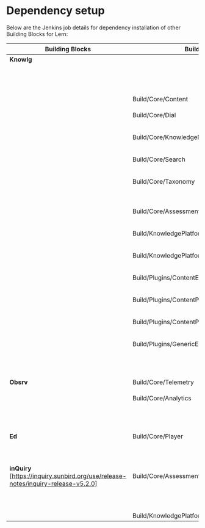 # Dependency setup

Below are the Jenkins job details for dependency installation of other Building Blocks for Lern:

| Building Blocks                                                                     | Build                                   | ArtifactUpload                                   | Deploy                                              |
| ----------------------------------------------------------------------------------- | --------------------------------------- | ------------------------------------------------ | --------------------------------------------------- |
| **Knowlg**                                                                          |                                         |                                                  | Deploy/Kubernetes/UploadSchema                      |
|                                                                                     |                                         |                                                  | Deploy/KnowledgePlatform/CassandraDbUpdate          |
|                                                                                     |                                         |                                                  | Deploy/KnowledgePlatform/Neo4j                      |
|                                                                                     |                                         |                                                  | Deploy/KnowledgePlatform/Neo4jDefinitionUpdate      |
|                                                                                     | Build/Core/Content                      | ArifactUpload/Core/Content                       | Deploy/Kubernetes/Content                           |
| <p><br></p>                                                                         | Build/Core/Dial                         | ArifactUpload/Core/Dial                          | Deploy/Kubernetes/Dial                              |
| <p><br></p>                                                                         | Build/Core/KnowledgeMW                  | ArifactUpload/Core/KnowledgeMW                   | Deploy/Kubernetes/KnowledgeMW                       |
| <p><br></p>                                                                         | Build/Core/Search                       | ArifactUpload/Core/Search                        | Deploy/Kubernetes/Search                            |
| <p><br></p>                                                                         | Build/Core/Taxonomy                     | ArifactUpload/Core/Taxonomy                      | Deploy/Kubernetes/Taxonomy                          |
| <p><br></p>                                                                         | <p><br>Build/Core/Assessment</p>        | <p><br>ArifactUpload/Core/Assessment</p>         | Deploy/Kubernetes/Assessment                        |
| <p><br></p>                                                                         | Build/KnowledgePlatform/FlinkJobs       | ArifactUpload/KnowledgePlatform/FlinkJobs        | Deploy/KnowledgePlatform/FlinkJobs                  |
| <p><br></p>                                                                         | Build/KnowledgePlatform/SyncTool        | ArifactUpload/KnowledgePlatform/SyncTool         | Deploy/KnowledgePlatform/Neo4jElasticSearchSyncTool |
| <p><br></p>                                                                         | Build/Plugins/ContentEditor             | ArifactUpload/Plugins/ContentEditor              | Deploy/Plugins/ContentEditor                        |
| <p><br></p>                                                                         | Build/Plugins/ContentPlayer             | ArifactUpload/Plugins/ContentPlayer              | Deploy/Plugins/ContentPlayer                        |
| <p><br></p>                                                                         | Build/Plugins/ContentPlugins            | ArifactUpload/Plugins/ContentPlugins             | Deploy/Plugins/ContentPlugins                       |
| <p><br></p>                                                                         | Build/Plugins/GenericEditor             | ArifactUpload/Plugins/GenericEditor              | Deploy/Plugins/GenericEditor                        |
| <p><br></p>                                                                         | <p><br></p>                             | <p><br></p>                                      | <p><br></p>                                         |
| **Obsrv**                                                                           | Build/Core/Telemetry                    | ArifactUpload/Core/Telemetry                     | Deploy/Kubernetes/Telemetry                         |
| <p><br></p>                                                                         | Build/Core/Analytics                    | ArifactUpload/Core/Analytics                     | Deploy/Kubernetes/Analytics                         |
| <p><br></p>                                                                         | <p><br></p>                             | <p><br></p>                                      | <p><br></p>                                         |
| **Ed**                                                                              | Build/Core/Player                       | ArifactUpload/Core/Player                        | Deploy/Kubernetes/Player                            |
| <p><br></p>                                                                         | <p><br></p>                             | <p><br></p>                                      | <p><br></p>                                         |
| **inQuiry** \[https://inquiry.sunbird.org/use/release-notes/inquiry-release-v5.2.0] | Build/Core/Assessment                   | ArifactUpload/Core/Assessment                    | Deploy/Kubernetes/Assessment                        |
| <p><br></p>                                                                         | <p><br></p>                             |                                                  | Deploy/Kubernetes/InquiryUploadSchema               |
|                                                                                     | Build/KnowledgePlatform/InquiryFlinkJob | ArtifactUpload/KnowledgePlatform/InquiryFlinkJob | Deploy/KnowledgePlatform/InquiryFlinkJob            |

